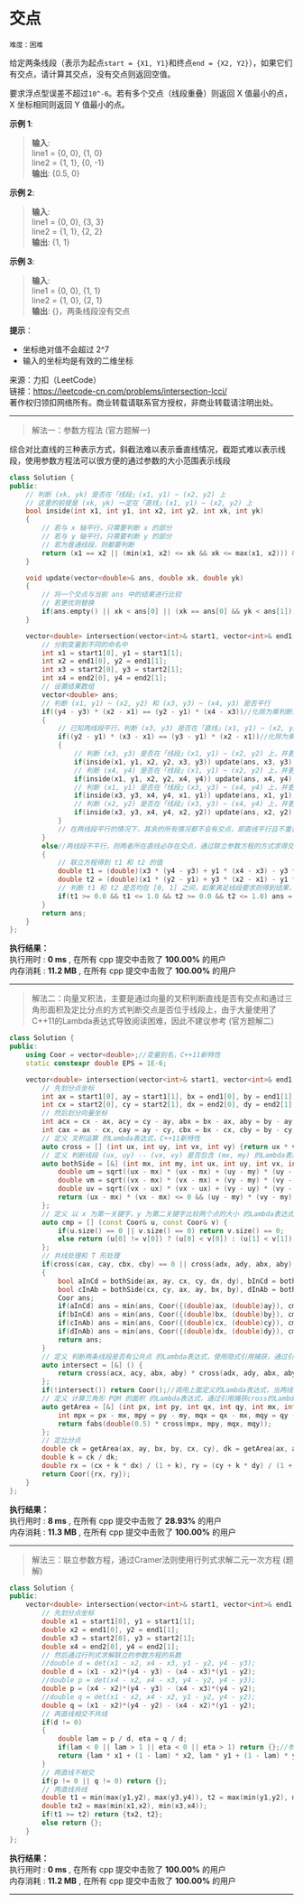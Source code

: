 # 交点 #  
`难度：困难` 

给定两条线段（表示为起点`start = {X1, Y1}`和终点`end = {X2, Y2}`），如果它们有交点，请计算其交点，没有交点则返回空值。  

要求浮点型误差不超过`10^-6`。若有多个交点（线段重叠）则返回 X 值最小的点，X 坐标相同则返回 Y 值最小的点。  

**示例 1**:  
>**输入**:   
>line1 = {0, 0}, {1, 0}  
>line2 = {1, 1}, {0, -1}  
>**输出**: {0.5, 0}  

**示例 2**:  
>**输入**:   
>line1 = {0, 0}, {3, 3}  
>line2 = {1, 1}, {2, 2}  
>**输出**: {1, 1}  

**示例 3**:  
>**输入**:   
>line1 = {0, 0}, {1, 1}  
>line2 = {1, 0}, {2, 1}  
>**输出**: {}，两条线段没有交点  

**提示**：  
- 坐标绝对值不会超过 2^7
- 输入的坐标均是有效的二维坐标  

来源：力扣（LeetCode）  
链接：https://leetcode-cn.com/problems/intersection-lcci/  
著作权归领扣网络所有。商业转载请联系官方授权，非商业转载请注明出处。  

---  
>解法一：参数方程法 (官方题解一)  

综合对比直线的三种表示方式，斜截法难以表示垂直线情况，截距式难以表示线段，使用参数方程法可以很方便的通过参数的大小范围表示线段
```C++  
class Solution {
public:
    // 判断 (xk, yk) 是否在「线段」(x1, y1) ~ (x2, y2) 上
    // 这里的前提是 (xk, yk) 一定在「直线」(x1, y1) ~ (x2, y2) 上
    bool inside(int x1, int y1, int x2, int y2, int xk, int yk)
    {
        // 若与 x 轴平行，只需要判断 x 的部分
        // 若与 y 轴平行，只需要判断 y 的部分
        // 若为普通线段，则都要判断
        return (x1 == x2 || (min(x1, x2) <= xk && xk <= max(x1, x2))) && (y1 == y2 || (min(y1, y2) <= yk && yk <= max(y1, y2)));
    }

    void update(vector<double>& ans, double xk, double yk)
    {
        // 将一个交点与当前 ans 中的结果进行比较
        // 若更优则替换
        if(ans.empty() || xk < ans[0] || (xk == ans[0] && yk < ans[1])) ans = {xk, yk};
    }

    vector<double> intersection(vector<int>& start1, vector<int>& end1, vector<int>& start2, vector<int>& end2) {
        // 分割变量到不同的命名中
        int x1 = start1[0], y1 = start1[1];
        int x2 = end1[0], y2 = end1[1];
        int x3 = start2[0], y3 = start2[1];
        int x4 = end2[0], y4 = end2[1];
        // 设置结果数组
        vector<double> ans;
        // 判断 (x1, y1) ~ (x2, y2) 和 (x3, y3) ~ (x4, y3) 是否平行
        if((y4 - y3) * (x2 - x1) == (y2 - y1) * (x4 - x3))//化除为乘判断法
        {
            // 已知两线段平行，判断 (x3, y3) 是否在「直线」(x1, y1) ~ (x2, y2) 上
            if((y2 - y1) * (x3 - x1) == (y3 - y1) * (x2 - x1))//化除为乘判断直线是否重合
            {
                // 判断 (x3, y3) 是否在「线段」(x1, y1) ~ (x2, y2) 上，并更新结果
                if(inside(x1, y1, x2, y2, x3, y3)) update(ans, x3, y3);
                // 判断 (x4, y4) 是否在「线段」(x1, y1) ~ (x2, y2) 上，并更新结果
                if(inside(x1, y1, x2, y2, x4, y4)) update(ans, x4, y4);
                // 判断 (x1, y1) 是否在「线段」(x3, y3) ~ (x4, y4) 上，并更新结果
                if(inside(x3, y3, x4, y4, x1, y1)) update(ans, x1, y1);
                // 判断 (x2, y2) 是否在「线段」(x3, y3) ~ (x4, y4) 上，并更新结果
                if(inside(x3, y3, x4, y4, x2, y2)) update(ans, x2, y2);
            }
            // 在两线段平行的情况下，其余的所有情况都不会有交点，即直线平行且不重合的情况不存在交点
        }
        else//两线段不平行，则两者所在直线必存在交点，通过联立参数方程的方式求得交点参数，并通过参数判断结果是否合理
        {
            // 联立方程得到 t1 和 t2 的值
            double t1 = (double)(x3 * (y4 - y3) + y1 * (x4 - x3) - y3 * (x4 - x3) - x1 * (y4 - y3)) / ((x2 - x1) * (y4 - y3) - (x4 - x3) * (y2 - y1));
            double t2 = (double)(x1 * (y2 - y1) + y3 * (x2 - x1) - y1 * (x2 - x1) - x3 * (y2 - y1)) / ((x4 - x3) * (y2 - y1) - (x2 - x1) * (y4 - y3));
            // 判断 t1 和 t2 是否均在 [0, 1] 之间，如果满足线段要求则得到结果，否则两线段不存在交点
            if(t1 >= 0.0 && t1 <= 1.0 && t2 >= 0.0 && t2 <= 1.0) ans = {x1 + t1 * (x2 - x1), y1 + t1 * (y2 - y1)};
        }
        return ans;
    }
};
```  

**执行结果：**  
执行用时 : **0 ms** , 在所有 cpp 提交中击败了 **100.00%** 的用户  
内存消耗 : **11.2 MB** , 在所有 cpp 提交中击败了 **100.00%** 的用户  

---  
>解法二：向量叉积法，主要是通过向量的叉积判断直线是否有交点和通过三角形面积及定比分点的方式判断交点是否位于线段上，由于大量使用了C++11的Lambda表达式导致阅读困难，因此不建议参考 (官方题解二)  

```C++  
class Solution {
public:
    using Coor = vector<double>;//变量别名，C++11新特性
    static constexpr double EPS = 1E-6;

    vector<double> intersection(vector<int>& start1, vector<int>& end1, vector<int>& start2, vector<int>& end2) {
        // 先划分点坐标
        int ax = start1[0], ay = start1[1], bx = end1[0], by = end1[1];
        int cx = start2[0], cy = start2[1], dx = end2[0], dy = end2[1];
        // 然后划分向量坐标
        int acx = cx - ax, acy = cy - ay, abx = bx - ax, aby = by - ay, adx = dx - ax, ady = dy - ay;
        int cax = ax - cx, cay = ay - cy, cbx = bx - cx, cby = by - cy, cdx = dx - cx, cdy = dy - cy;
        // 定义 叉积运算 的Lambda表达式，C++11新特性
        auto cross = [] (int ux, int uy, int vx, int vy) {return ux * vy - vx * uy;};
        // 定义 判断线段 (ux, uy) -- (vx, vy) 是否包含 (mx, my) 的Lambda表达式，C++11新特性，采用隐式引用捕获的方式引用捕获sqrt函数
        auto bothSide = [&] (int mx, int my, int ux, int uy, int vx, int vy) {
            double um = sqrt((ux - mx) * (ux - mx) + (uy - my) * (uy - my));
            double vm = sqrt((vx - mx) * (vx - mx) + (vy - my) * (vy - my));
            double uv = sqrt((vx - ux) * (vx - ux) + (vy - uy) * (vy - uy));
            return (ux - mx) * (vx - mx) <= 0 && (uy - my) * (vy - my) <= 0;
        };
        // 定义 以 x 为第一关键字，y 为第二关键字比较两个点的大小 的Lambda表达式，C++11新特性
        auto cmp = [] (const Coor& u, const Coor& v) {
            if(u.size() == 0 || v.size() == 0) return v.size() == 0;
            else return (u[0] != v[0]) ? (u[0] < v[0]) : (u[1] < v[1]);
        };
        // 共线处理和 T 形处理
        if(cross(cax, cay, cbx, cby) == 0 || cross(adx, ady, abx, aby) == 0)
        {
            bool aInCd = bothSide(ax, ay, cx, cy, dx, dy), bInCd = bothSide(bx, by, cx, cy, dx, dy);
            bool cInAb = bothSide(cx, cy, ax, ay, bx, by), dInAb = bothSide(dx, dy, ax, ay, bx, by);
            Coor ans;
            if(aInCd) ans = min(ans, Coor({(double)ax, (double)ay}), cmp) ;
            if(bInCd) ans = min(ans, Coor({(double)bx, (double)by}), cmp);
            if(cInAb) ans = min(ans, Coor({(double)cx, (double)cy}), cmp);
            if(dInAb) ans = min(ans, Coor({(double)dx, (double)dy}), cmp);
            return ans;
        }
        // 定义 判断两条线段是否有公共点 的Lambda表达式，使用隐式引用捕获，通过引用捕获cross的Lambda表达式
        auto intersect = [&] () {
            return cross(acx, acy, abx, aby) * cross(adx, ady, abx, aby) <= 0 && cross(cax, cay, cdx, cdy) * cross(cbx, cby, cdx, cdy) <= 0;
        };
        if(!intersect()) return Coor();//调用上面定义的Lambda表达式，当两线段无公共点直接返回空结果
        // 定义 计算三角形 PQM 的面积 的Lambda表达式，通过引用捕获cross的Lambda表达式和fabs函数
        auto getArea = [&] (int px, int py, int qx, int qy, int mx, int my) -> double {
            int mpx = px - mx, mpy = py - my, mqx = qx - mx, mqy = qy - my;
            return fabs(double(0.5) * cross(mpx, mpy, mqx, mqy));
        };
        // 定比分点
        double ck = getArea(ax, ay, bx, by, cx, cy), dk = getArea(ax, ay, bx, by, dx, dy);
        double k = ck / dk;
        double rx = (cx + k * dx) / (1 + k), ry = (cy + k * dy) / (1 + k);
        return Coor({rx, ry});
    }
};
```  

**执行结果：**  
执行用时 : **8 ms** , 在所有 cpp 提交中击败了 **28.93%** 的用户  
内存消耗 : **11.3 MB** , 在所有 cpp 提交中击败了 **100.00%** 的用户  

---  
>解法三：联立参数方程，通过Cramer法则使用行列式求解二元一次方程 (题解)  

```C++  
class Solution {
public:
    vector<double> intersection(vector<int>& start1, vector<int>& end1, vector<int>& start2, vector<int>& end2) {
        // 先划分点坐标
        double x1 = start1[0], y1 = start1[1];
        double x2 = end1[0], y2 = end1[1];
        double x3 = start2[0], y3 = start2[1];
        double x4 = end2[0], y4 = end2[1];
        // 然后通过行列式求解联立的参数方程的系数
        //double d = det(x1 - x2, x4 - x3, y1 - y2, y4 - y3);
        double d = (x1 - x2)*(y4 - y3) - (x4 - x3)*(y1 - y2);
        //double p = det(x4 - x2, x4 - x3, y4 - y2, y4 - y3);
        double p = (x4 - x2)*(y4 - y3) - (x4 - x3)*(y4 - y2);
        //double q = det(x1 - x2, x4 - x2, y1 - y2, y4 - y2);
        double q = (x1 - x2)*(y4 - y2) - (x4 - x2)*(y1 - y2);
        // 两直线相交不共线
        if(d != 0)
        {
            double lam = p / d, eta = q / d;
            if(lam < 0 || lam > 1 || eta < 0 || eta > 1) return {};//参数不合理
            return {lam * x1 + (1 - lam) * x2, lam * y1 + (1 - lam) * y2};
        }
        // 两直线不相交
        if(p != 0 || q != 0) return {};
        // 两直线共线
        double t1 = min(max(y1,y2), max(y3,y4)), t2 = max(min(y1,y2), min(y3,y4));
        double tx2 = max(min(x1,x2), min(x3,x4));
        if(t1 >= t2) return {tx2, t2};
        else return {};
    }
};
```  

**执行结果：**  
执行用时 : **0 ms** , 在所有 cpp 提交中击败了 **100.00%** 的用户  
内存消耗 : **11.2 MB** , 在所有 cpp 提交中击败了 **100.00%** 的用户  

---  